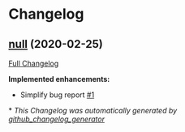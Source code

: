 # Changelog

## [null](https://github.com/teaminkling/base/tree/null) (2020-02-25)

[Full Changelog](https://github.com/teaminkling/base/compare/5090b597d2543dcf1352d58526793231bbbb766e...null)

**Implemented enhancements:**

- Simplify bug report [\#1](https://github.com/teaminkling/base/issues/1)

\* *This Changelog was automatically generated by [github_changelog_generator](https://github.com/github-changelog-generator/github-changelog-generator)*
